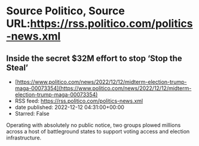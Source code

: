 # Source Politico, Source URL:https://rss.politico.com/politics-news.xml

## Inside the secret $32M effort to stop ‘Stop the Steal’
 - [https://www.politico.com/news/2022/12/12/midterm-election-trump-maga-00073354](https://www.politico.com/news/2022/12/12/midterm-election-trump-maga-00073354)
 - RSS feed: https://rss.politico.com/politics-news.xml
 - date published: 2022-12-12 04:31:00+00:00
 - Starred: False

Operating with absolutely no public notice, two groups plowed millions across a host of battleground states to support voting access and election infrastructure.
